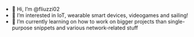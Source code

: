 - 👋 Hi, I’m @fliuzzi02
- 👀 I’m interested in IoT, wearable smart devices, videogames and sailing!
- 🌱 I’m currently learning on how to work on bigger projects than single-purpose snippets and various network-related stuff

<!---
fliuzzi02/fliuzzi02 is a ✨ special ✨ repository because its `README.md` (this file) appears on your GitHub profile.
You can click the Preview link to take a look at your changes.
--->
